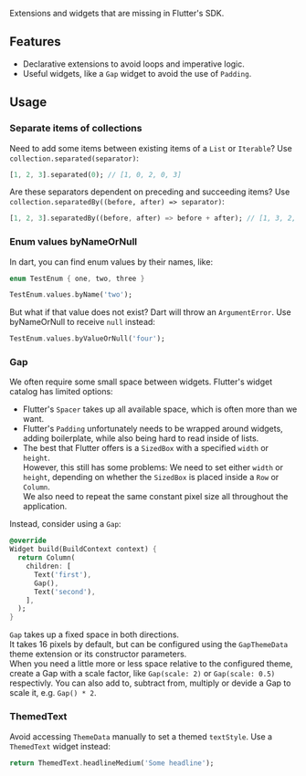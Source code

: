 Extensions and widgets that are missing in Flutter's SDK.

## Features

- Declarative extensions to avoid loops and imperative logic.
- Useful widgets, like a `Gap` widget to avoid the use of `Padding`.

## Usage

### Separate items of collections

Need to add some items between existing items of a `List` or `Iterable`? Use `collection.separated(separator)`:

```dart
[1, 2, 3].separated(0); // [1, 0, 2, 0, 3]
```

Are these separators dependent on preceding and succeeding items? Use `collection.separatedBy((before, after) => separator)`:

```dart
[1, 2, 3].separatedBy((before, after) => before + after); // [1, 3, 2, 5, 3]
```

### Enum values byNameOrNull

In dart, you can find enum values by their names, like:

```dart
enum TestEnum { one, two, three }

TestEnum.values.byName('two');
```

But what if that value does not exist? Dart will throw an `ArgumentError`.
Use byNameOrNull to receive `null` instead:

```dart
TestEnum.values.byValueOrNull('four');
```

### Gap

We often require some small space between widgets. Flutter's widget catalog has limited options:

- Flutter's `Spacer` takes up all available space, which is often more than we want.
- Flutter's `Padding` unfortunately needs to be wrapped around widgets, adding boilerplate, while also being hard to read inside of lists.
- The best that Flutter offers is a `SizedBox` with a specified `width` or `height`.  
  However, this still has some problems: We need to set either `width` or `height`, depending on whether the `SizedBox` is placed inside a `Row` or `Column`.  
  We also need to repeat the same constant pixel size all throughout the application.

Instead, consider using a `Gap`:

```dart
@override
Widget build(BuildContext context) {
  return Column(
    children: [
      Text('first'),
      Gap(),
      Text('second'),
    ],
  );
}
```

`Gap` takes up a fixed space in both directions.  
It takes 16 pixels by default, but can be configured using the `GapThemeData` theme extension or its constructor parameters.  
When you need a little more or less space relative to the configured theme, create a Gap with a scale factor, like `Gap(scale: 2)` or `Gap(scale: 0.5)` respectivly.
You can also add to, subtract from, multiply or devide a Gap to scale it, e.g. `Gap() * 2`.

### ThemedText

Avoid accessing `ThemeData` manually to set a themed `textStyle`. Use a `ThemedText` widget instead:

```dart
return ThemedText.headlineMedium('Some headline');
```
